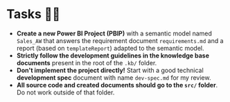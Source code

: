 # Tasks 🧑‍💻

- **Create a new Power BI Project (PBIP)** with a semantic model named `Sales_AW` that answers the requirement document `requirements.md` and a report (based on `templateReport`) adapted to the semantic model.
- **Strictly follow the development guidelines in the knowledge base documents** present in the root of the `.kb/` folder.
- **Don't implement the project directly!** Start with a good technical **development spec** document with name `dev-spec.md` for my review.
- **All source code and created documents should go to the `src/` folder**. Do not work outside of that folder.